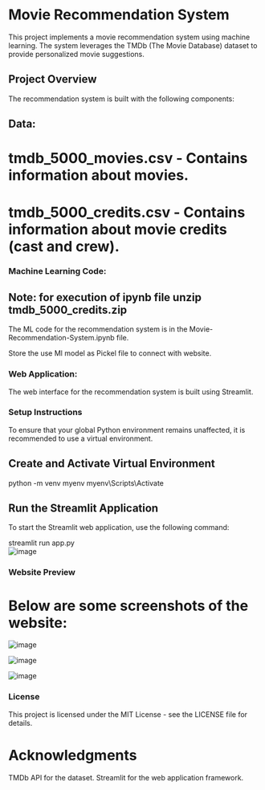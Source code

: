 # Movie Recommendation System

This project implements a movie recommendation system using machine learning. The system leverages the TMDb (The Movie Database) dataset to provide personalized movie suggestions.

## Project Overview
The recommendation system is built with the following components:

## Data:
# tmdb_5000_movies.csv - Contains information about movies.
# tmdb_5000_credits.csv - Contains information about movie credits (cast and crew).

### Machine Learning Code:
## Note: for execution of ipynb file unzip tmdb_5000_credits.zip
The ML code for the recommendation system is in the Movie-Recommendation-System.ipynb file.

Store the use Ml model as Pickel file to connect with website.

### Web Application:
The web interface for the recommendation system is built using Streamlit.

### Setup Instructions
To ensure that your global Python environment remains unaffected, it is recommended to use a virtual environment.

## Create and Activate Virtual Environment
python -m venv myenv 
myenv\Scripts\Activate

## Run the Streamlit Application
To start the Streamlit web application, use the following command:

streamlit run app.py       
![image](https://github.com/user-attachments/assets/dae3099c-3fe6-429b-b5f5-adde89a0e9e1)



### Website Preview
# Below are some screenshots of the website:
![image](https://github.com/user-attachments/assets/3d1b7e4e-fe61-4e06-a999-4ae0f74ec4df)

![image](https://github.com/user-attachments/assets/0d9b32a5-5ff9-4850-a389-c6b15e34a724)

![image](https://github.com/user-attachments/assets/b2e79f87-182a-46b8-8327-cb8cb1eec5dc)


### License
This project is licensed under the MIT License - see the LICENSE file for details.

# Acknowledgments
TMDb API for the dataset.
Streamlit for the web application framework.

